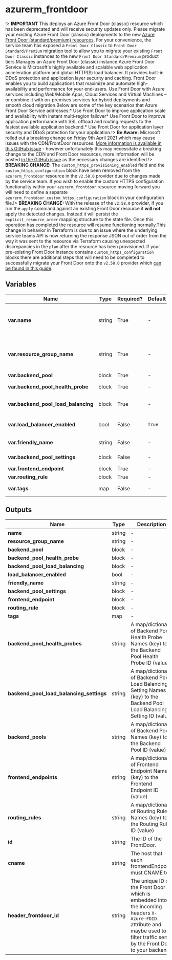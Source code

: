 # azurerm_frontdoor

!> **IMPORTANT** This deploys an Azure Front Door (classic) resource which has been deprecated and will receive security updates only. Please migrate your existing Azure Front Door (classic) deployments to the new [Azure Front Door (standard/premium) resources](https://registry.terraform.io/providers/hashicorp/azurerm/latest/docs/resources/cdn_frontdoor_custom_domain). For your convenience, the service team has exposed a `Front Door Classic` to `Front Door Standard/Premium` [migration tool](https://learn.microsoft.com/azure/frontdoor/tier-migration) to allow you to migrate your existing `Front Door Classic` instances to the new `Front Door Standard/Premium` product tiers.Manages an Azure Front Door (classic) instance.Azure Front Door Service is Microsoft's highly available and scalable web application acceleration platform and global HTTP(S) load balancer. It provides built-in DDoS protection and application layer security and caching. Front Door enables you to build applications that maximize and automate high-availability and performance for your end-users. Use Front Door with Azure services including Web/Mobile Apps, Cloud Services and Virtual Machines – or combine it with on-premises services for hybrid deployments and smooth cloud migration.Below are some of the key scenarios that Azure Front Door Service addresses:* Use Front Door to improve application scale and availability with instant multi-region failover* Use Front Door to improve application performance with SSL offload and routing requests to the fastest available application backend.* Use Front Door for application layer security and DDoS protection for your application.!> **Be Aware:** Microsoft rolled out a breaking change on Friday 9th April 2021 which may cause issues with the CDN/FrontDoor resources. [More information is available in this GitHub issue](https://github.com/hashicorp/terraform-provider-azurerm/issues/11231) - however unfortunately this may necessitate a breaking change to the CDN and Front Door resources, more information will be posted [in the GitHub issue](https://github.com/hashicorp/terraform-provider-azurerm/issues/11231) as the necessary changes are identified.!> **BREAKING CHANGE:** The `custom_https_provisioning_enabled` field and the `custom_https_configuration` block have been removed from the `azurerm_frontdoor` resource in the `v2.58.0` provider due to changes made by the service team. If you wish to enable the custom HTTPS configuration functionality within your `azurerm_frontdoor` resource moving forward you will need to define a separate `azurerm_frontdoor_custom_https_configuration` block in your configuration file.!> **BREAKING CHANGE:** With the release of the `v2.58.0` provider, if you run the `apply` command against an existing Front Door resource it **will not** apply the detected changes. Instead it will persist the `explicit_resource_order` mapping structure to the state file. Once this operation has completed the resource will resume functioning normally.This change in behavior in Terraform is due to an issue where the underlying service teams API is now returning the response JSON out of order from the way it was sent to the resource via Terraform causing unexpected discrepancies in the `plan` after the resource has been provisioned. If your pre-existing Front Door instance contains `custom_https_configuration` blocks there are additional steps that will need to be completed to successfully migrate your Front Door onto the `v2.58.0` provider which [can be found in this guide](https://registry.terraform.io/providers/hashicorp/azurerm/2.59.0/docs/guides/2.58.0-frontdoor-upgrade-guide).

## Variables

| Name | Type | Required? |  Default  |  Description |
| ---- | ---- | --------- |  ----------- | ----------- |
| **var.name** | string | True | -  |  Specifies the name of the Front Door service. Must be globally unique. Changing this forces a new resource to be created. | 
| **var.resource_group_name** | string | True | -  |  Specifies the name of the Resource Group in which the Front Door service should exist. Changing this forces a new resource to be created. | 
| **var.backend_pool** | block | True | -  |  A `backend_pool` block. | 
| **var.backend_pool_health_probe** | block | True | -  |  A `backend_pool_health_probe` block. | 
| **var.backend_pool_load_balancing** | block | True | -  |  A `backend_pool_load_balancing` block. | 
| **var.load_balancer_enabled** | bool | False | `True`  |  Should the Front Door Load Balancer be Enabled? Defaults to `true`. | 
| **var.friendly_name** | string | False | -  |  A friendly name for the Front Door service. | 
| **var.backend_pool_settings** | block | False | -  |  A `backend_pool_settings` block. | 
| **var.frontend_endpoint** | block | True | -  |  A `frontend_endpoint` block. | 
| **var.routing_rule** | block | True | -  |  A `routing_rule` block. | 
| **var.tags** | map | False | -  |  A mapping of tags to assign to the resource. | 



## Outputs

| Name | Type | Description |
| ---- | ---- | --------- | 
| **name** | string  | - | 
| **resource_group_name** | string  | - | 
| **backend_pool** | block  | - | 
| **backend_pool_health_probe** | block  | - | 
| **backend_pool_load_balancing** | block  | - | 
| **load_balancer_enabled** | bool  | - | 
| **friendly_name** | string  | - | 
| **backend_pool_settings** | block  | - | 
| **frontend_endpoint** | block  | - | 
| **routing_rule** | block  | - | 
| **tags** | map  | - | 
| **backend_pool_health_probes** | string  | A map/dictionary of Backend Pool Health Probe Names (key) to the Backend Pool Health Probe ID (value) | 
| **backend_pool_load_balancing_settings** | string  | A map/dictionary of Backend Pool Load Balancing Setting Names (key) to the Backend Pool Load Balancing Setting ID (value) | 
| **backend_pools** | string  | A map/dictionary of Backend Pool Names (key) to the Backend Pool ID (value) | 
| **frontend_endpoints** | string  | A map/dictionary of Frontend Endpoint Names (key) to the Frontend Endpoint ID (value) | 
| **routing_rules** | string  | A map/dictionary of Routing Rule Names (key) to the Routing Rule ID (value) | 
| **id** | string  | The ID of the FrontDoor. | 
| **cname** | string  | The host that each frontendEndpoint must CNAME to. | 
| **header_frontdoor_id** | string  | The unique ID of the Front Door which is embedded into the incoming headers `X-Azure-FDID` attribute and maybe used to filter traffic sent by the Front Door to your backend. | 